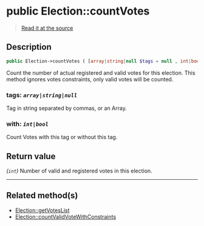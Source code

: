 # public Election::countVotes

> [Read it at the source](https://github.com/julien-boudry/Condorcet/blob/master/src/ElectionProcess/VotesProcess.php#L41)

## Description    

```php
public Election->countVotes ( [array|string|null $tags = null , int|bool $with = true] ): int
```

Count the number of actual registered and valid votes for this election. This method ignores votes constraints, only valid votes will be counted.
    

### **tags:** *`array|string|null`*   
Tag in string separated by commas, or an Array.    


### **with:** *`int|bool`*   
Count Votes with this tag or without this tag.    


## Return value   

*(`int`)* Number of valid and registered votes in this election.


---------------------------------------

## Related method(s)      

* [Election::getVotesList](/Docs/api-reference/Election%20Class/Election--getVotesList.md)    
* [Election::countValidVoteWithConstraints](/Docs/api-reference/Election%20Class/Election--countValidVoteWithConstraints.md)    
